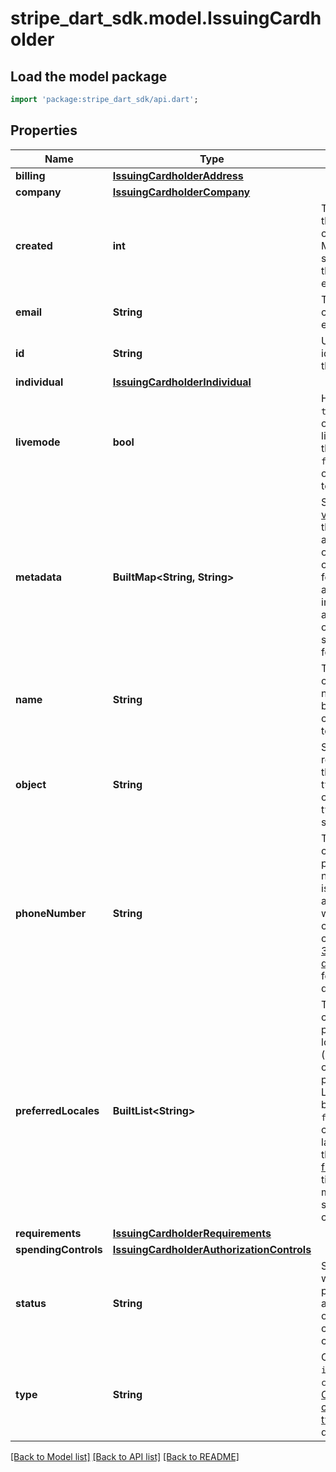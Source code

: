 # stripe_dart_sdk.model.IssuingCardholder

## Load the model package
```dart
import 'package:stripe_dart_sdk/api.dart';
```

## Properties
Name | Type | Description | Notes
------------ | ------------- | ------------- | -------------
**billing** | [**IssuingCardholderAddress**](IssuingCardholderAddress.md) |  | 
**company** | [**IssuingCardholderCompany**](IssuingCardholderCompany.md) |  | [optional] 
**created** | **int** | Time at which the object was created. Measured in seconds since the Unix epoch. | 
**email** | **String** | The cardholder's email address. | [optional] 
**id** | **String** | Unique identifier for the object. | 
**individual** | [**IssuingCardholderIndividual**](IssuingCardholderIndividual.md) |  | [optional] 
**livemode** | **bool** | Has the value `true` if the object exists in live mode or the value `false` if the object exists in test mode. | 
**metadata** | **BuiltMap&lt;String, String&gt;** | Set of [key-value pairs](https://stripe.com/docs/api/metadata) that you can attach to an object. This can be useful for storing additional information about the object in a structured format. | 
**name** | **String** | The cardholder's name. This will be printed on cards issued to them. | 
**object** | **String** | String representing the object's type. Objects of the same type share the same value. | 
**phoneNumber** | **String** | The cardholder's phone number. This is required for all cardholders who will be creating EU cards. See the [3D Secure documentation](https://stripe.com/docs/issuing/3d-secure#when-is-3d-secure-applied) for more details. | [optional] 
**preferredLocales** | **BuiltList&lt;String&gt;** | The cardholder’s preferred locales (languages), ordered by preference. Locales can be `de`, `en`, `es`, `fr`, or `it`.  This changes the language of the [3D Secure flow](https://stripe.com/docs/issuing/3d-secure) and one-time password messages sent to the cardholder. | [optional] 
**requirements** | [**IssuingCardholderRequirements**](IssuingCardholderRequirements.md) |  | 
**spendingControls** | [**IssuingCardholderAuthorizationControls**](IssuingCardholderAuthorizationControls.md) |  | [optional] 
**status** | **String** | Specifies whether to permit authorizations on this cardholder's cards. | 
**type** | **String** | One of `individual` or `company`. See [Choose a cardholder type](https://stripe.com/docs/issuing/other/choose-cardholder) for more details. | 

[[Back to Model list]](../README.md#documentation-for-models) [[Back to API list]](../README.md#documentation-for-api-endpoints) [[Back to README]](../README.md)


